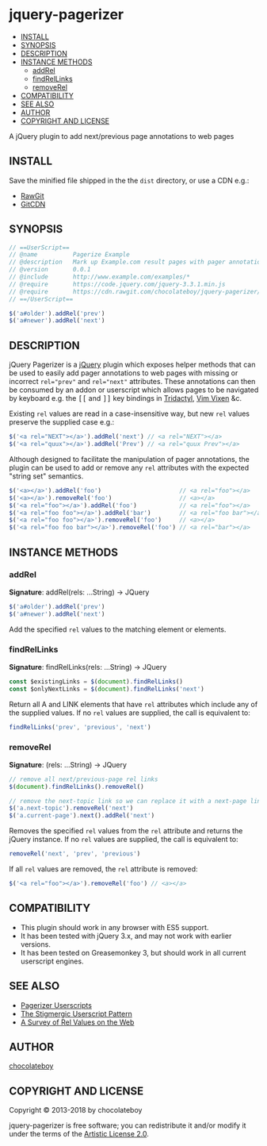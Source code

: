 # jquery-pagerizer

- [INSTALL](#install)
- [SYNOPSIS](#synopsis)
- [DESCRIPTION](#description)
- [INSTANCE METHODS](#instance-methods)
  - [addRel](#addrel)
  - [findRelLinks](#findrellinks)
  - [removeRel](#removerel)
- [COMPATIBILITY](#compatibility)
- [SEE ALSO](#see-also)
- [AUTHOR](#author)
- [COPYRIGHT AND LICENSE](#copyright-and-license)

A jQuery plugin to add next/previous page annotations to web pages

## INSTALL

Save the minified file shipped in the the `dist` directory, or use a CDN e.g.:

* [RawGit](https://cdn.rawgit.com/chocolateboy/jquery-pagerizer/v1.0.0/dist/pagerizer.min.js)
* [GitCDN](https://gitcdn.xyz/repo/chocolateboy/jquery-pagerizer/v1.0.0/dist/pagerizer.min.js)

## SYNOPSIS

```javascript
// ==UserScript==
// @name          Pagerize Example
// @description   Mark up Example.com result pages with pager annotations
// @version       0.0.1
// @include       http://www.example.com/examples/*
// @require       https://code.jquery.com/jquery-3.3.1.min.js
// @require       https://cdn.rawgit.com/chocolateboy/jquery-pagerizer/v1.0.0/dist/pagerizer.min.js
// ==/UserScript==

$('a#older').addRel('prev')
$('a#newer').addRel('next')
```

## DESCRIPTION

jQuery Pagerizer is a [jQuery](https://jquery.com/) plugin which exposes helper methods that can be used to
easily add pager annotations to web pages with missing or incorrect `rel="prev"` and `rel="next"` attributes.
These annotations can then be consumed by an addon or userscript which allows pages to be navigated
by keyboard e.g. the <kbd>[[</kbd> and <kbd>]]</kbd> key bindings in [Tridactyl](https://github.com/cmcaine/tridactyl), [Vim Vixen](https://github.com/ueokande/vim-vixen) &c.

Existing `rel` values are read in a case-insensitive way, but new `rel` values preserve the supplied case e.g.:

```javascript
$('<a rel="NEXT"></a>').addRel('next') // <a rel="NEXT"></a>
$('<a rel="quux"></a>').addRel('Prev') // <a rel="quux Prev"></a>
```

Although designed to facilitate the manipulation of pager annotations, the plugin can be used to add or remove
any `rel` attributes with the expected "string set" semantics.

```javascript
$('<a></a>').addRel('foo')                      // <a rel="foo"></a>
$('<a></a>').removeRel('foo')                   // <a></a>
$('<a rel="foo"></a>').addRel('foo')            // <a rel="foo"></a>
$('<a rel="foo foo"></a>').addRel('bar')        // <a rel="foo bar"></a>
$('<a rel="foo foo"></a>').removeRel('foo')     // <a></a>
$('<a rel="foo foo bar"></a>').removeRel('foo') // <a rel="bar"></a>
```

## INSTANCE METHODS

### addRel

**Signature**: addRel(rels: ...String) → JQuery

```javascript
$('a#older').addRel('prev')
$('a#newer').addRel('next')
```

Add the specified `rel` values to the matching element or elements.

### findRelLinks

**Signature**: findRelLinks(rels: ...String) → JQuery

```javascript
const $existingLinks = $(document).findRelLinks()
const $onlyNextLinks = $(document).findRelLinks('next')
```

Return all A and LINK elements that have `rel` attributes which include any of the supplied values.
If no `rel` values are supplied, the call is equivalent to:

```javascript
findRelLinks('prev', 'previous', 'next')
```

### removeRel

**Signature**: (rels: ...String) → JQuery

```javascript
// remove all next/previous-page rel links
$(document).findRelLinks().removeRel()

// remove the next-topic link so we can replace it with a next-page link
$('a.next-topic').removeRel('next')
$('a.current-page').next().addRel('next')
```

Removes the specified `rel` values from the `rel` attribute and returns the jQuery instance.
If no `rel` values are supplied, the call is equivalent to:

```javascript
removeRel('next', 'prev', 'previous')
```

If all `rel` values are removed, the `rel` attribute is removed:

```javascript
$('<a rel="foo"></a>').removeRel('foo') // <a></a>
```

## COMPATIBILITY

* This plugin should work in any browser with ES5 support.
* It has been tested with jQuery 3.x, and may not work with earlier versions.
* It has been tested on Greasemonkey 3, but should work in all current userscript engines.

## SEE ALSO

* [Pagerizer Userscripts](https://github.com/chocolateboy/userscripts#pagerizers)
* [The Stigmergic Userscript Pattern](https://ecmanaut.blogspot.co.uk/2006/04/stigmergic-user-script-pattern.html)
* [A Survey of Rel Values on the Web](http://blog.unto.net/a-survey-of-rel-values-on-the-web.html)

## AUTHOR

[chocolateboy](mailto:chocolate@cpan.org)

## COPYRIGHT AND LICENSE

Copyright © 2013-2018 by chocolateboy

jquery-pagerizer is free software; you can redistribute it and/or modify it under the terms
of the [Artistic License 2.0](http://www.opensource.org/licenses/artistic-license-2.0.php).
